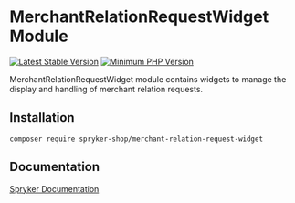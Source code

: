 # MerchantRelationRequestWidget Module
[![Latest Stable Version](https://poser.pugx.org/spryker-shop/merchant-relation-request-widget/v/stable.svg)](https://packagist.org/packages/spryker-shop/merchant-relation-request-widget)
[![Minimum PHP Version](https://img.shields.io/badge/php-%3E%3D%208.3-8892BF.svg)](https://php.net/)

MerchantRelationRequestWidget module contains widgets to manage the display and handling of merchant relation requests.

## Installation

```
composer require spryker-shop/merchant-relation-request-widget
```

## Documentation

[Spryker Documentation](https://docs.spryker.com)
